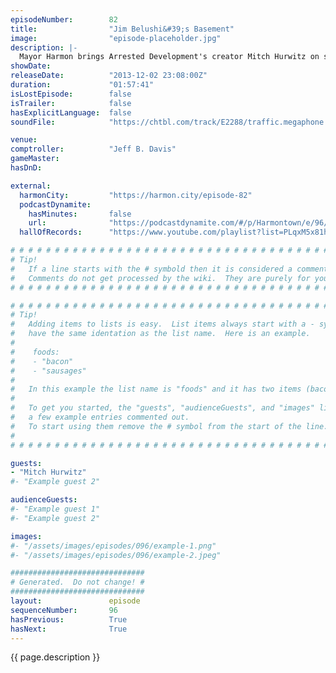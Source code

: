 ```yaml
---
episodeNumber:        82
title:                "Jim Belushi&#39;s Basement"
image:                "episode-placeholder.jpg"
description: |-
  Mayor Harmon brings Arrested Development's creator Mitch Hurwitz on stage to talk shop about TV. Later Kumail returns and the whole thing ends with an epic D&D session. Quit reading already and press play!
showDate:             
releaseDate:          "2013-12-02 23:08:00Z"
duration:             "01:57:41"
isLostEpisode:        false
isTrailer:            false
hasExplicitLanguage:  false
soundFile:            "https://chtbl.com/track/E2288/traffic.megaphone.fm/STA5496750200.mp3?updated=1555715359"

venue:                
comptroller:          "Jeff B. Davis"
gameMaster:           
hasDnD:               

external:
  harmonCity:         "https://harmon.city/episode-82"
  podcastDynamite:
    hasMinutes:       false
    url:              "https://podcastdynamite.com/#/p/Harmontown/e/96/82"
  hallOfRecords:      "https://www.youtube.com/playlist?list=PLqxM5x81hNOaISpIncNv30--5a-np52_q"

# # # # # # # # # # # # # # # # # # # # # # # # # # # # # # # # # # # # # # # # # # # # #
# Tip!
#   If a line starts with the # symbold then it is considered a comment.
#   Comments do not get processed by the wiki.  They are purely for your information.
# # # # # # # # # # # # # # # # # # # # # # # # # # # # # # # # # # # # # # # # # # # # #

# # # # # # # # # # # # # # # # # # # # # # # # # # # # # # # # # # # # # # # # # # # # #
# Tip!
#   Adding items to lists is easy.  List items always start with a - symbol and have
#   have the same identation as the list name.  Here is an example.
#
#    foods:
#    - "bacon"
#    - "sausages"
#
#   In this example the list name is "foods" and it has two items (bacon, and sausages).
#
#   To get you started, the "guests", "audienceGuests", and "images" lists below have
#   a few example entries commented out.
#   To start using them remove the # symbol from the start of the line.
#
# # # # # # # # # # # # # # # # # # # # # # # # # # # # # # # # # # # # # # # # # # # # #

guests:
- "Mitch Hurwitz"
#- "Example guest 2"

audienceGuests:
#- "Example guest 1"
#- "Example guest 2"

images:
#- "/assets/images/episodes/096/example-1.png"
#- "/assets/images/episodes/096/example-2.jpeg"

##############################
# Generated.  Do not change! #
##############################
layout:               episode
sequenceNumber:       96
hasPrevious:          True
hasNext:              True
---
```


<!-- The episode description will be rendered here -->
{{ page.description }}

<!-- Add your content BELOW here -->
<!-- vvvvvvvvvvvvvvvvvvvvvvvvvvv -->




<!-- ^^^^^^^^^^^^^^^^^^^^^^^^^^^ -->
<!-- Add your content ABOVE here -->

<!-- The episode gallery will be rendered here -->